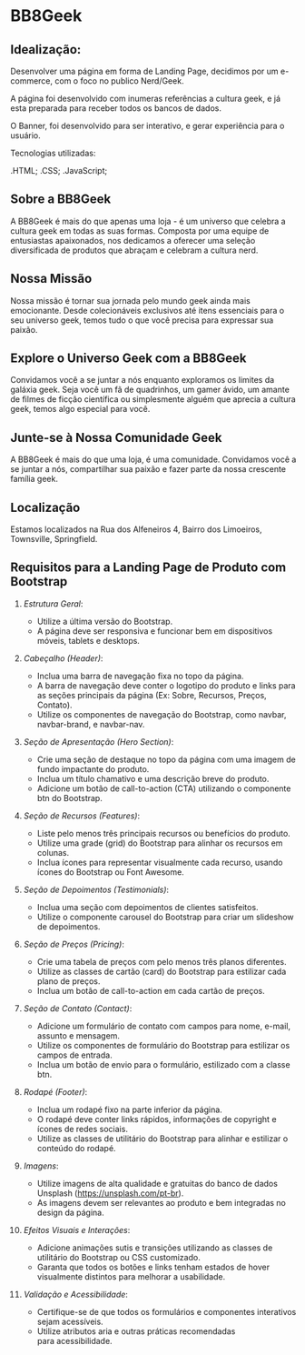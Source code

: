 # BB8Geek

## Idealização:

Desenvolver uma página em forma de Landing Page, decidimos por um e-commerce,  com o foco no publico Nerd/Geek.

A página foi desenvolvido com inumeras referências a cultura geek, e já esta preparada para receber todos os bancos de dados.

O Banner, foi desenvolvido para ser interativo, e gerar experiência para o usuário.

Tecnologias utilizadas:

.HTML;
.CSS;
.JavaScript;


## Sobre a BB8Geek

A BB8Geek é mais do que apenas uma loja - é um universo que celebra a cultura geek em todas as suas formas. Composta por uma equipe de entusiastas apaixonados, nos dedicamos a oferecer uma seleção diversificada de produtos que abraçam e celebram a cultura nerd.

## Nossa Missão

Nossa missão é tornar sua jornada pelo mundo geek ainda mais emocionante. Desde colecionáveis exclusivos até itens essenciais para o seu universo geek, temos tudo o que você precisa para expressar sua paixão.

## Explore o Universo Geek com a BB8Geek

Convidamos você a se juntar a nós enquanto exploramos os limites da galáxia geek. Seja você um fã de quadrinhos, um gamer ávido, um amante de filmes de ficção científica ou simplesmente alguém que aprecia a cultura geek, temos algo especial para você.

## Junte-se à Nossa Comunidade Geek

A BB8Geek é mais do que uma loja, é uma comunidade. Convidamos você a se juntar a nós, compartilhar sua paixão e fazer parte da nossa crescente família geek.

## Localização

Estamos localizados na Rua dos Alfeneiros 4, Bairro dos Limoeiros, Townsville, Springfield.

## Requisitos para a Landing Page de Produto com Bootstrap

1. *Estrutura Geral*:
   - Utilize a última versão do Bootstrap.
   - A página deve ser responsiva e funcionar bem em dispositivos móveis, tablets e desktops.

2. *Cabeçalho (Header)*:
   - Inclua uma barra de navegação fixa no topo da página.
   - A barra de navegação deve conter o logotipo do produto e links para as seções principais da página (Ex: Sobre, Recursos, Preços, Contato).
   - Utilize os componentes de navegação do Bootstrap, como navbar, navbar-brand, e navbar-nav.

3. *Seção de Apresentação (Hero Section)*:
   - Crie uma seção de destaque no topo da página com uma imagem de fundo impactante do produto.
   - Inclua um título chamativo e uma descrição breve do produto.
   - Adicione um botão de call-to-action (CTA) utilizando o componente btn do Bootstrap.

4. *Seção de Recursos (Features)*:
   - Liste pelo menos três principais recursos ou benefícios do produto.
   - Utilize uma grade (grid) do Bootstrap para alinhar os recursos em colunas.
   - Inclua ícones para representar visualmente cada recurso, usando ícones do Bootstrap ou Font Awesome.

5. *Seção de Depoimentos (Testimonials)*:
   - Inclua uma seção com depoimentos de clientes satisfeitos.
   - Utilize o componente carousel do Bootstrap para criar um slideshow de depoimentos.

6. *Seção de Preços (Pricing)*:
   - Crie uma tabela de preços com pelo menos três planos diferentes.
   - Utilize as classes de cartão (card) do Bootstrap para estilizar cada plano de preços.
   - Inclua um botão de call-to-action em cada cartão de preços.

7. *Seção de Contato (Contact)*:
   - Adicione um formulário de contato com campos para nome, e-mail, assunto e mensagem.
   - Utilize os componentes de formulário do Bootstrap para estilizar os campos de entrada.
   - Inclua um botão de envio para o formulário, estilizado com a classe btn.

8. *Rodapé (Footer)*:
   - Inclua um rodapé fixo na parte inferior da página.
   - O rodapé deve conter links rápidos, informações de copyright e ícones de redes sociais.
   - Utilize as classes de utilitário do Bootstrap para alinhar e estilizar o conteúdo do rodapé.

9. *Imagens*:
   - Utilize imagens de alta qualidade e gratuitas do banco de dados Unsplash (https://unsplash.com/pt-br).
   - As imagens devem ser relevantes ao produto e bem integradas no design da página.

10. *Efeitos Visuais e Interações*:
    - Adicione animações sutis e transições utilizando as classes de utilitário do Bootstrap ou CSS customizado.
    - Garanta que todos os botões e links tenham estados de hover visualmente distintos para melhorar a usabilidade.

11. *Validação e Acessibilidade*:
    - Certifique-se de que todos os formulários e componentes interativos sejam acessíveis.
    - Utilize atributos aria e outras práticas recomendadas para acessibilidade.
